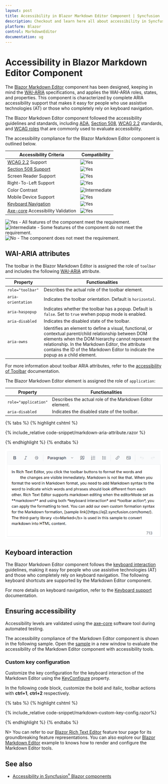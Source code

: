 ```yaml
---
layout: post
title: Accessibility in Blazor Markdown Editor Component | Syncfusion
description: Checkout and learn here all about accessibility in Syncfusion Blazor Markdown Editor component and more.
platform: Blazor
control: MarkdownEditor
documentation: ug
---
```


# Accessibility in Blazor Markdown Editor Component

The [Blazor Markdown Editor](https://blazor.syncfusion.com/demos/markdown-editor/overview?theme=fluent2) component has been designed, keeping in mind the [WAI-ARIA](https://www.w3.org/WAI/ARIA/apg/patterns/) specifications, and applies the WAI-ARIA roles, states, and properties. This component is characterized by complete ARIA accessibility support that makes it easy for people who use assistive technologies (AT) or those who completely rely on keyboard navigation.

The Blazor Markdown Editor component followed the accessibility guidelines and standards, including [ADA](https://www.ada.gov/), [Section 508](https://www.section508.gov/), [WCAG 2.2](https://www.w3.org/TR/WCAG22/) standards, and [WCAG roles](https://www.w3.org/TR/wai-aria/#roles) that are commonly used to evaluate accessibility.

The accessibility compliance for the Blazor Markdown Editor component is outlined below.

| Accessibility Criteria | Compatibility |
| -- | -- |
| [WCAG 2.2](https://www.w3.org/TR/WCAG22/) Support | <img src="https://cdn.syncfusion.com/content/images/documentation/full.png" alt="Yes"> |
| [Section 508 Support](../common/accessibility#accessibility-standards) | <img src="https://cdn.syncfusion.com/content/images/documentation/full.png" alt="Yes"> |
| Screen Reader Support | <img src="https://cdn.syncfusion.com/content/images/documentation/full.png" alt="Yes"> |
| Right-To-Left Support | <img src="https://cdn.syncfusion.com/content/images/documentation/full.png" alt="Yes"> |
| Color Contrast | <img src="https://cdn.syncfusion.com/content/images/documentation/partial.png" alt="Intermediate"> |
| Mobile Device Support | <img src="https://cdn.syncfusion.com/content/images/documentation/full.png" alt="Yes"> |
| [Keyboard Navigation](../common/accessibility#keyboard-navigation) | <img src="https://cdn.syncfusion.com/content/images/documentation/full.png" alt="Yes"> |
| [Axe-core](https://www.nuget.org/packages/Deque.AxeCore.Playwright) Accessibility Validation | <img src="https://cdn.syncfusion.com/content/images/documentation/full.png" alt="Yes"> |

<style>
    .post .post-content img {
        display: inline-block;
        margin: 0.5em 0;
    }
</style>

<div><img src="https://cdn.syncfusion.com/content/images/documentation/full.png" alt="Yes"> - All features of the component meet the requirement.</div>

<div><img src="https://cdn.syncfusion.com/content/images/documentation/partial.png" alt="Intermediate"> - Some features of the component do not meet the requirement.</div>

<div><img src="https://cdn.syncfusion.com/content/images/documentation/not-supported.png" alt="No"> - The component does not meet the requirement.</div>

## WAI-ARIA attributes

The toolbar in the Blazor Markdown Editor is assigned the role of `toolbar` and includes the following [WAI-ARIA](https://www.w3.org/WAI/ARIA/apg/patterns/) attribute.

| **Property** | **Functionalities** |
| --- | --- |
| `role="toolbar"` | Describes the actual role of the toolbar element. |
| `aria-orientation` | Indicates the toolbar orientation. Default is `horizontal`. |
| `aria-haspopup` | Indicates whether the toolbar has a popup. Default is `false`. Set to `true` wwhen popup mode is enabled. |
| `aria-disabled` | Indicates the disabled state of the toolbar. |
| `aria-owns` | Identifies an element to define a visual, functional, or contextual parent/child relationship between DOM elements when the DOM hierarchy cannot represent the relationship. In the Markdown Editor, the attribute contains the ID of the Markdown Editor to indicate the popup as a child element. |

For more information about toolbar ARIA attributes, refer to the  [accessibility of Toolbar](https://blazor.syncfusion.com/documentation/toolbar/accessibility) documentation.

The Blazor Markdown Editor element is assigned the role of `application`:

| **Property** | **Functionalities** |
| --- | --- |
| `role="application"`| Describes the actual role of the Markdown Editor element. |
| `aria-disabled` | Indicates the disabled state of the toolbar. |

{% tabs %}
{% highlight cshtml %}

{% include_relative code-snippet/markdown-aria-attribute.razor %}

{% endhighlight %}
{% endtabs %}

![Blazor Markdown Editor with accessibility](./images/blazor-markdowneditor-accessibility.png)

## Keyboard interaction

The Blazor Markdown Editor component follows the [keyboard interaction](https://www.w3.org/WAI/ARIA/apg/patterns/alert/#keyboardinteraction) guidelines, making it easy for people who use assistive technologies (AT) and those who completely rely on keyboard navigation. The following keyboard shortcuts are supported by the Markdown Editor component. 

For more details on keyboard navigation, refer to the [Keyboard support](https://blazor.syncfusion.com/documentation/rich-text-editor/keyboard-support) documentation.

## Ensuring accessibility

Accessibility levels are validated using the [axe-core](https://www.npmjs.com/package/axe-core) software tool during automated testing.

The accessibility compliance of the Markdown Editor component is shown in the following sample. Open the [sample](https://blazor.syncfusion.com/accessibility/rich-text-editor) in a new window to evaluate the accessibility of the Markdown Editor component with accessibility tools.

### Custom key configuration

Customize the key configuration for the keyboard interaction of the Markdown Editor using the [KeyConfigure](https://help.syncfusion.com/cr/blazor/Syncfusion.Blazor.RichTextEditor.SfRichTextEditor.html#Syncfusion_Blazor_RichTextEditor_SfRichTextEditor_KeyConfigure) property.

In the following code block, customize the bold and italic, toolbar actions with **ctrl+1**, **ctrl+2** respectively.

{% tabs %}
{% highlight cshtml %}

{% include_relative code-snippet/markdown-custom-key-config.razor%}

{% endhighlight %}
{% endtabs %}


N> You can refer to our [Blazor Rich Text Editor](https://www.syncfusion.com/blazor-components/blazor-wysiwyg-rich-text-editor) feature tour page for its groundbreaking feature representations. You can also explore our [Blazor Markdown Editor](https://blazor.syncfusion.com/demos/rich-text-editor/overview?theme=bootstrap5) example to knows how to render and configure the Markdown Editor tools.

## See also

* [Accessibility in Syncfusion<sup style="font-size:70%">&reg;</sup> Blazor components](../common/accessibility)
